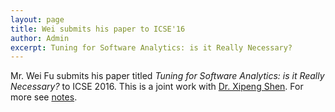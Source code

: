 ```yaml
---
layout: page
title: Wei submits his paper to ICSE'16
author: Admin
excerpt: Tuning for Software Analytics: is it Really Necessary?
---
```

Mr. Wei Fu submits his paper titled *Tuning for Software Analytics: is it Really Necessary?* to ICSE 2016. This is a joint work with [Dr. Xipeng Shen](http://people.engr.ncsu.edu/xshen5/). 
For more see [notes](http://ai4se.net/projects/2015/08/31/Tuning/).
